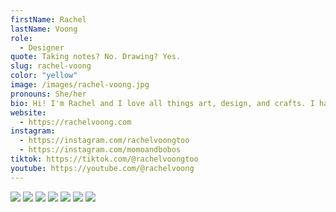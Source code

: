 ```yaml
---
firstName: Rachel
lastName: Voong
role:
  - Designer
quote: Taking notes? No. Drawing? Yes.
slug: rachel-voong
color: "yellow"
image: /images/rachel-voong.jpg
pronouns: She/her
bio: Hi! I'm Rachel and I love all things art, design, and crafts. I have so many different aspirations in careers, but I will take it one step at a time. However, I am great at multitasking ;)
website:
  - https://rachelvoong.com
instagram:
  - https://instagram.com/rachelvoongtoo
  - https://instagram.com/momoandbobos
tiktok: https://tiktok.com/@rachelvoongtoo
youtube: https://youtube.com/@rachelvoong
---
```


![](/media/rachel-voong/0.webp)
![](/media/rachel-voong/1.webp)
![](/media/rachel-voong/2.webp)
![](/media/rachel-voong/3.webp)
![](/media/rachel-voong/4.webp)
![](/media/rachel-voong/5.webp)
![](/media/rachel-voong/6.webp)

